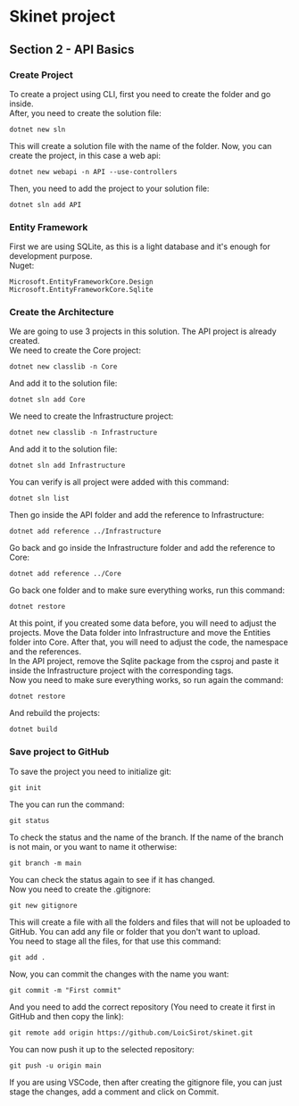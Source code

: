 # Skinet project
## Section 2 - API Basics
### Create Project
To create a project using CLI, first you need to create the folder and go inside.  
After, you need to create the solution file:
```
dotnet new sln
```
This will create a solution file with the name of the folder.
Now, you can create the project, in this case a web api:
```
dotnet new webapi -n API --use-controllers
```
Then, you need to add the project to your solution file:
```
dotnet sln add API
```
### Entity Framework
First we are using SQLite, as this is a light database and it's enough for development purpose.  
Nuget:
```
Microsoft.EntityFrameworkCore.Design
Microsoft.EntityFrameworkCore.Sqlite
```
### Create the Architecture
We are going to use 3 projects in this solution. The API project is already created.  
We need to create the Core project:
```
dotnet new classlib -n Core
```
And add it to the solution file:
```
dotnet sln add Core
```
We need to create the Infrastructure project:
```
dotnet new classlib -n Infrastructure
```
And add it to the solution file:
```
dotnet sln add Infrastructure
```
You can verify is all project were added with this command:
```
dotnet sln list
```
Then go inside the API folder and add the reference to Infrastructure:
```
dotnet add reference ../Infrastructure
```
Go back and go inside the Infrastructure folder and add the reference to Core:
```
dotnet add reference ../Core
```
Go back one folder and to make sure everything works, run this command:
```
dotnet restore
```
At this point, if you created some data before, you will need to adjust the projects. Move the Data folder into Infrastructure and move the Entities folder into Core. After that, you will need to adjust the code, the namespace and the references.  
In the API project, remove the Sqlite package from the csproj and paste it inside the Infrastructure project with the corresponding <ItemGroup></ItemGroup> tags.  
Now you need to make sure everything works, so run again the command:
```
dotnet restore
```
And rebuild the projects:
```
dotnet build
```

### Save project to GitHub
To save the project you need to initialize git:
```
git init
``` 
The you can run the command:
```
git status
```
To check the status and the name of the branch. If the name of the branch is not main, or you want to name it otherwise:
```
git branch -m main
```
You can check the status again to see if it has changed.  
Now you need to create the .gitignore:
```
git new gitignore
```
This will create a file with all the folders and files that will not be uploaded to GitHub. You can add any file or folder that you don't want to upload.  
You need to stage all the files, for that use this command:
```
git add .
```
Now, you can commit the changes with the name you want:
```
git commit -m "First commit"
```
And you need to add the correct repository (You need to create it first in GitHub and then copy the link):
```
git remote add origin https://github.com/LoicSirot/skinet.git
```
You can now push it up to the selected repository:
```
git push -u origin main
```
If you are using VSCode, then after creating the gitignore file, you can just stage the changes, add a comment and click on Commit.  